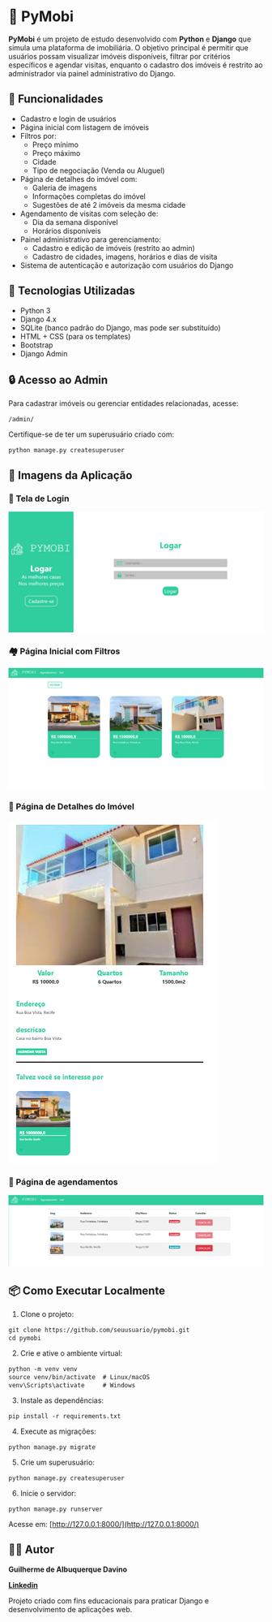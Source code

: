 # 🏡 PyMobi

**PyMobi** é um projeto de estudo desenvolvido com **Python** e **Django** que simula uma plataforma de imobiliária. O objetivo principal é permitir que usuários possam visualizar imóveis disponíveis, filtrar por critérios específicos e agendar visitas, enquanto o cadastro dos imóveis é restrito ao administrador via painel administrativo do Django.

## 📌 Funcionalidades

- Cadastro e login de usuários
- Página inicial com listagem de imóveis
- Filtros por:
  - Preço mínimo
  - Preço máximo
  - Cidade
  - Tipo de negociação (Venda ou Aluguel)
- Página de detalhes do imóvel com:
  - Galeria de imagens
  - Informações completas do imóvel
  - Sugestões de até 2 imóveis da mesma cidade
- Agendamento de visitas com seleção de:
  - Dia da semana disponível
  - Horários disponíveis
- Painel administrativo para gerenciamento:
  - Cadastro e edição de imóveis (restrito ao admin)
  - Cadastro de cidades, imagens, horários e dias de visita
- Sistema de autenticação e autorização com usuários do Django

## 🧱 Tecnologias Utilizadas

- Python 3
- Django 4.x
- SQLite (banco padrão do Django, mas pode ser substituído)
- HTML + CSS (para os templates)
- Bootstrap
- Django Admin

## 🔒 Acesso ao Admin

Para cadastrar imóveis ou gerenciar entidades relacionadas, acesse:

```
/admin/
```

Certifique-se de ter um superusuário criado com:

```
python manage.py createsuperuser
```

## 📸 Imagens da Aplicação

### 🔐 Tela de Login  
![login](imgs/pymobi-login.png)

### 🏘️ Página Inicial com Filtros  
![home](imgs/pymobi-home.png)

### 📄 Página de Detalhes do Imóvel  
![detalhes](imgs/pymobi-detalhes.png)

### 📅 Página de agendamentos
![agendamentos](imgs/agendamentos.png)

## 📦 Como Executar Localmente

1. Clone o projeto:
```
git clone https://github.com/seuusuario/pymobi.git
cd pymobi
```

2. Crie e ative o ambiente virtual:
```
python -m venv venv
source venv/bin/activate  # Linux/macOS
venv\Scripts\activate     # Windows
```

3. Instale as dependências:
```
pip install -r requirements.txt
```

4. Execute as migrações:
```
python manage.py migrate
```

5. Crie um superusuário:
```
python manage.py createsuperuser
```

6. Inicie o servidor:
```
python manage.py runserver
```

Acesse em: [http://127.0.0.1:8000/](http://127.0.0.1:8000/)

## 👨‍💻 Autor

**Guilherme de Albuquerque Davino**

**[Linkedin](https://www.linkedin.com/in/guilherme-albuquerque-davino)**  

Projeto criado com fins educacionais para praticar Django e desenvolvimento de aplicações web.
